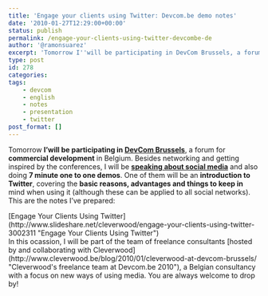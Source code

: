 ```yaml
---
title: 'Engage your clients using Twitter: Devcom.be demo notes'
date: '2010-01-27T12:29:00+00:00'
status: publish
permalink: /engage-your-clients-using-twitter-devcombe-de
author: '@ramonsuarez'
excerpt: 'Tomorrow I''will be participating in DevCom Brussels, a forum for commercial development in Belgium. Besides networking and getting inspired by the conferences, I will be speaking about social media and also doing 7 minute one to one demos. One of ...'
type: post
id: 278
categories:
tags:
    - devcom
    - english
    - notes
    - presentation
    - twitter
post_format: []
---
```

Tomorrow **I’will be participating in [DevCom Brussels](http://www.devcom.be "DevCom Brussels")**, a forum for **commercial development** in Belgium. Besides networking and getting inspired by the conferences, I will be [**speaking about social media**](http://www.devcom.be/conferences_content/155032/blogs-social-networks-instant-messaging-video-geo-localisation-m-business-a-revolution-is-walking-how-to-integrate-those-new-e-marketing-levers-and-boost-efficiency-of-your-multi-channel-contact-centre-in-french-and-english.html "EBO4 - Blogs, social networks, instant messaging, video-, geo-localisation, M-business... A revolution is walking! How to integrate those new e-marketing levers and boost efficiency of your multi-channel contact centre ? in French and English") and also doing **7 minute one to one demos**. One of them will be an **introduction to Twitter**, covering the **basic reasons, advantages and things to keep in** mind when using it (although these can be applied to all social networks). This are the notes I’ve prepared:

<div style="text-align:left;">[Engage Your Clients Using Twitter](http://www.slideshare.net/cleverwood/engage-your-clients-using-twitter-3002311 "Engage Your Clients Using Twitter") </div>In this ocassion, I will be part of the team of freelance consultants [hosted by and collaborating with Cleverwood](http://www.cleverwood.be/blog/2010/01/cleverwood-at-devcom-brussels/ "Cleverwood's freelance team at Devcom.be 2010"), a Belgian consultancy with a focus on new ways of using media. You are always welcome to drop by!